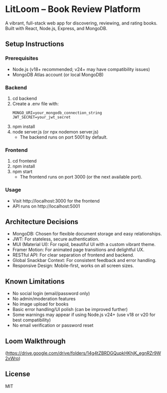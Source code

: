 # LitLoom – Book Review Platform

A vibrant, full-stack web app for discovering, reviewing, and rating books. Built with React, Node.js, Express, and MongoDB.

## Setup Instructions

### Prerequisites
- Node.js (v18+ recommended; v24+ may have compatibility issues)
- MongoDB Atlas account (or local MongoDB)

### Backend
1. cd backend
2. Create a .env file with:
   ```
   MONGO_URI=your_mongodb_connection_string
   JWT_SECRET=your_jwt_secret
   ```
3. npm install
4. node server.js (or npx nodemon server.js)
   - The backend runs on port 5001 by default.

### Frontend
1. cd frontend
2. npm install
3. npm start
   - The frontend runs on port 3000 (or the next available port).

### Usage
- Visit http://localhost:3000 for the frontend
- API runs on http://localhost:5001

## Architecture Decisions

- MongoDB: Chosen for flexible document storage and easy relationships.
- JWT: For stateless, secure authentication.
- MUI (Material UI): For rapid, beautiful UI with a custom vibrant theme.
- Framer Motion: For animated page transitions and delightful UX.
- RESTful API: For clear separation of frontend and backend.
- Global Snackbar Context: For consistent feedback and error handling.
- Responsive Design: Mobile-first, works on all screen sizes.

## Known Limitations

- No social login (email/password only)
- No admin/moderation features
- No image upload for books
- Basic error handling/UI polish (can be improved further)
- Some warnings may appear if using Node.js v24+ (use v18 or v20 for best compatibility)
- No email verification or password reset

## Loom Walkthrough

(https://drive.google.com/drive/folders/14g4tZBRDGQupkHKhjK_egnRZr9W2xWrp)

## License

MIT 
